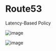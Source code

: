 # Route53 
Latency-Based Policy


![image](https://user-images.githubusercontent.com/5827617/71066476-fca9b900-21b5-11ea-979a-eace0a7475ee.png)


![image](https://user-images.githubusercontent.com/5827617/71066534-24991c80-21b6-11ea-9e05-39c79ed271fe.png)

